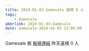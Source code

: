 ```yaml
---
title: 2024-01-03-Gamesale 違規 0 人
tags:
    - Gamesale
abbrlink: 2024-01-03-Gamesale
date: Gamesale-2024-01-03 12:00:00
---
```

Gamesale 板 [板規連結](https://www.ptt.cc/bbs/Gossiping/M.1637425085.A.07D.html)
昨天違規 0 人
